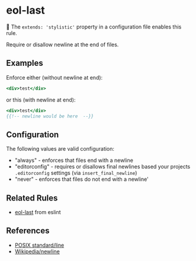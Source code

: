# eol-last

:nail_care: The `extends: 'stylistic'` property in a configuration file enables this rule.

Require or disallow newline at the end of files.

## Examples

Enforce either (without newline at end):

```hbs
<div>test</div>
```

or this (with newline at end):

```hbs
<div>test</div>
{{!-- newline would be here  --}}
```

## Configuration

The following values are valid configuration:

* "always" - enforces that files end with a newline
* "editorconfig" - requires or disallows final newlines based your projects `.editorconfig` settings (via `insert_final_newline`)
* "never" - enforces that files do not end with a newline'

## Related Rules

* [eol-last](https://eslint.org/docs/rules/eol-last) from eslint

## References

* [POSIX standard/line](https://pubs.opengroup.org/onlinepubs/9699919799/basedefs/V1_chap03.html#tag_03_206)
* [Wikipedia/newline](https://en.wikipedia.org/wiki/Newline#Interpretation)
